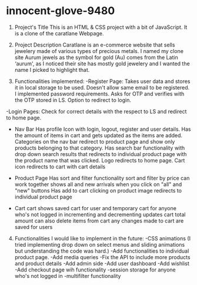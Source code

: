 # innocent-glove-9480
1. Project's Title
This is an HTML & CSS project with a bit of JavaScript. It is a clone of the caratlane Webpage.

2. Project Description
Caratlane is an e-commerce website that sells jewelery made of various types of precious metals. I named my clone site Aurum jewels as the symbol for gold (Au) comes from the Latin ‘aurum', as I noticed their site has mostly gold jewelery and I wanted the name I picked to highlight that.

3. Functionalities implemented:
-Register Page:
Takes user data and stores it in local storage to be used.
Doesn't allow same email to be registered.
I implemented password requirements.
Asks for OTP and verifies with the OTP stored in LS.
Option to redirect to login.

-Login Pages:
Check for correct details with the respect to LS and redirect to home page.

- Nav Bar
Has profile Icon with login, logout, register and user details.
Has the amount of items in cart and gets updated as the items are added.
Categories on the nav bar redirect to product page and show only products belonging to that category.
Has search bar functionality with drop down search results that redirects to individual product page with the product name that was clicked.
Logo redirects to home page.
Cart icon redirects to cart with cart details 

- Product Page
Has sort and filter functionality
sort and filter by price can work together 
shows all and new arrivals when you click on "all" and "new" buttons 
Has add to cart
clicking on product image redirects to individual product page 

- Cart 
cart shows saved cart for user and temporary cart for anyone who's not logged in 
incrementing and decrementing updates cart total amount
can also delete items from cart
any changes made to cart are saved for users 

4. Functionalities I would like to implement in the future:
-CSS animations (I tried implementing drop down on select menus and sliding animations but understanding the code was hard.)
-Add functionalities to individual product page.
-Add media queries 
-Fix the API to include more products and product details
-Add admin side
-Add user dashboard
-Add wishlist 
-Add checkout page wih functionality
-session storage for anyone who's not logged in 
-multifilter functionality

